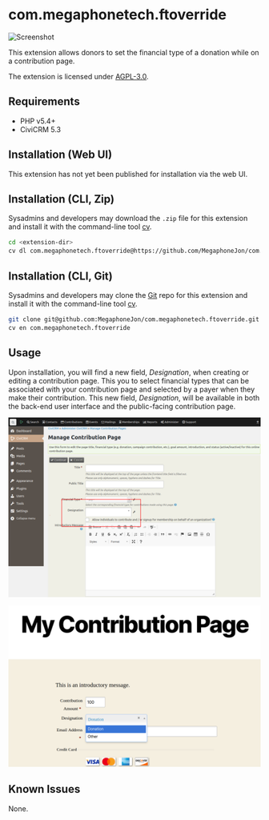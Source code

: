 # com.megaphonetech.ftoverride

![Screenshot](/images/screenshot.png)

This extension allows donors to set the financial type of a donation while on a contribution page.

The extension is licensed under [AGPL-3.0](LICENSE.txt).

## Requirements

* PHP v5.4+
* CiviCRM 5.3

## Installation (Web UI)

This extension has not yet been published for installation via the web UI.

## Installation (CLI, Zip)

Sysadmins and developers may download the `.zip` file for this extension and
install it with the command-line tool [cv](https://github.com/civicrm/cv).

```bash
cd <extension-dir>
cv dl com.megaphonetech.ftoverride@https://github.com/MegaphoneJon/com.megaphonetech.ftoverride/archive/master.zip
```

## Installation (CLI, Git)

Sysadmins and developers may clone the [Git](https://en.wikipedia.org/wiki/Git) repo for this extension and
install it with the command-line tool [cv](https://github.com/civicrm/cv).

```bash
git clone git@github.com:MegaphoneJon/com.megaphonetech.ftoverride.git
cv en com.megaphonetech.ftoverride
```

## Usage

Upon installation, you will find a new field, *Designation*, when creating or editing a contribution page. This you to select financial types that can be associated with your contribution page and selected by a payer when they make their contribution. This new field, *Designation*, will be available in both the back-end user interface and the public-facing contribution page.

![contribution-page-backend.png screenshot](/images/contribution-page-backend.png)

![contribution-page-public.png screenshot](/images/contribution-page-public.png)


## Known Issues

None.
